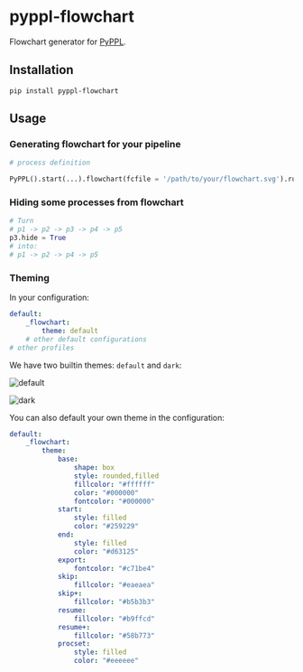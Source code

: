 # pyppl-flowchart
Flowchart generator for [PyPPL](https://github.com/pwwang/PyPPL).

## Installation
```shell
pip install pyppl-flowchart
```

## Usage

### Generating flowchart for your pipeline
```python
# process definition

PyPPL().start(...).flowchart(fcfile = '/path/to/your/flowchart.svg').run()
```

### Hiding some processes from flowchart
```python
# Turn
# p1 -> p2 -> p3 -> p4 -> p5
p3.hide = True
# into:
# p1 -> p2 -> p4 -> p5
```

### Theming

In your configuration:
```yaml
default:
    _flowchart:
        theme: default
    # other default configurations
# other profiles
```

We have two builtin themes: `default` and `dark`:

![default](https://pyppl.readthedocs.io/en/latest/drawFlowchart_pyppl.png)

![dark](https://pyppl.readthedocs.io/en/latest/drawFlowchart_pyppl_dark.png)

You can also default your own theme in the configuration:
```yaml
default:
    _flowchart:
        theme:
            base:
                shape: box
                style: rounded,filled
                fillcolor: "#ffffff"
                color: "#000000"
                fontcolor: "#000000"
            start:
                style: filled
                color: "#259229"
            end:
                style: filled
                color: "#d63125"
            export:
                fontcolor: "#c71be4"
            skip:
                fillcolor: "#eaeaea"
            skip+:
                fillcolor: "#b5b3b3"
            resume:
                fillcolor: "#b9ffcd"
            resume+:
                fillcolor: "#58b773"
            procset:
                style: filled
                color: "#eeeeee"
```
